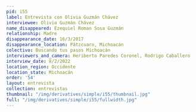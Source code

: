 ```yaml
---
pid: i55
label: Entrevista con Olivia Guzmán Chávez
interviewee: Olivia Guzmán Chávez
name_disappeared: Ezequiel Roman Sosa Guzmán
relationship: Madre
disappearance_date: 16/3/2017
disappearance_location: Pátzcuaro, Michoacán
colectivo: Buscando tus pasos Michoacán
interviewers_and_camera: Heriberto Paredes Coronel, Rodrigo Caballero
interview_date: 8/2/2022
location_region: Occidente
location_state: Michoacán
order: '54'
layout: entrevista
collection: entrevistas
thumbnail: "/img/derivatives/simple/i55/thumbnail.jpg"
full: "/img/derivatives/simple/i55/fullwidth.jpg"
---
```

